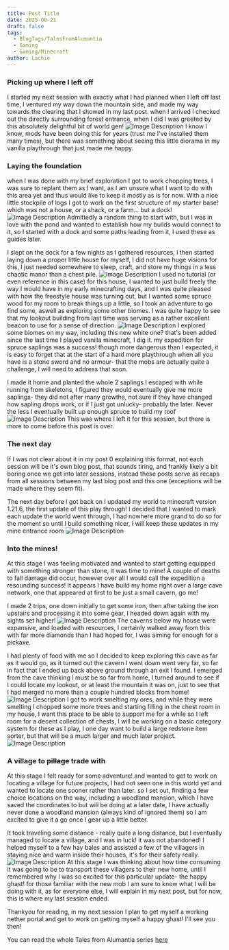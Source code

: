 ```yaml
---
title: Post Title
date: 2025-06-21
draft: false
tags:
  - BlogTags/TalesFromAlumantia
  - Gaming
  - Gaming/Minecraft
author: Lachie
---
```

### Picking up where I left off
I started my next session with exactly what I had planned when I left off last time, I ventured my way down the mountain side, and made my way towards the clearing that I showed in my last post. when I arrived I checked out the directly surrounding forest entrance, when I did I was greeted by this absolutely delightful bit of world gen!
![Image Description](/LachiesLibrary/images/Tales%20from%20Alumantia%20Pt.2%20-%20Laying%20the%20foundation-20250621222827508.png)
I know I know, mods have been doing this for years (trust me I've installed them many times), but there was something about seeing this little diorama in my vanilla playthrough that just made me happy.

### Laying the foundation
when I was done with my brief exploration I got to work chopping trees, I was sure to replant them as I want, as I am unsure what I want to do with this area yet and thus would like to keep it mostly as is for now. With a nice little stockpile of logs I got to work on the first structure of my starter base! which was not a house, or a shack, or a farm... but a dock!
![Image Description](/LachiesLibrary/images/Tales%20from%20Alumantia%20Pt.2%20-%20Laying%20the%20foundation-20250621223208124.png)
Admittedly a random thing to start with, but I was in love with the pond and wanted to establish how my builds would connect to it, so I started with a dock and some paths leading from it, I used these as guides later.

I slept on the dock for a few nights as I gathered resources, I then started laying down a proper little house for myself, I did not have huge visions for this, I just needed somewhere to sleep, craft, and store my things in a less chaotic manor than a chest pile.
![Image Description](/LachiesLibrary/images/Tales%20from%20Alumantia%20Pt.2%20-%20Laying%20the%20foundation-20250621223450898.png)
I used no tutorial (or even reference in this case) for this house, I wanted to just build freely the way I would have in my early minecrafting days, and I was quite pleased with how the freestyle house was turning out, but I wanted some spruce wood for my room to break things up a little, so I took an adventure to go find some, aswell as exploring some other biomes. I was quite happy to see that my lookout building from last time was serving as a rather excellent beacon to use for a sense of direction.
![Image Description](/LachiesLibrary/images/Tales%20from%20Alumantia%20Pt.2%20-%20Laying%20the%20foundation.png)
I explored some biomes on my way, including this new white one? that's been added since the last time I played vanilla minecraft, I dig it. my expedition for spruce saplings was a success! though more dangerous than I expected, it is easy to forget that at the start of a hard more playthrough when all you have is a stone sword and no armour- that the mobs are actually quite a challenge, I will need to address that soon.

I made it home and planted the whole 2 saplings I escaped with while running from skeletons, I figured they would eventually give me more saplings- they did not after many growths, not sure if they have changed how sapling drops work, or if I just got unlucky- probably the later. Never the less I eventually built up enough spruce to build my roof
![Image Description](/LachiesLibrary/images/Tales%20from%20Alumantia%20Pt.2%20-%20Laying%20the%20foundation-20250621224535838.png)
This was where I left it for this session, but there is more to come before this post is over.

### The next day
If I was not clear about it in my post 0 explaining this format, not each session will be it's own blog post, that sounds tiring, and frankly likely a bit boring once we get into later sessions, instead these posts serve as recaps from all sessions between my last blog post and this one (exceptions will be made where they seem fit).

The next day before I got back on I updated my world to minecraft version 1.21.6, the first update of this play through! I decided that I wanted to mark each update the world went through, I had nowhere more grand to do so for the moment so until I build something nicer, I will keep these updates in my mine entrance room
![Image Description](/LachiesLibrary/images/Tales%20from%20Alumantia%20Pt.2%20-%20Laying%20the%20foundation-20250621225024056.png)

### Into the mines!
At this stage I was feeling motivated and wanted to start getting equipped with something stronger than stone, it was time to mine! A couple of deaths to fall damage did occur, however over all I would call the expedition a resounding success! It appears I have build my home right over a large cave network, one that appeared at first to be just a small cavern, go me!

I made 2 trips, one down initially to get some iron, then after taking the iron upstairs and processing it into some gear, I headed down again with my sights set higher!
![Image Description](/LachiesLibrary/images/Tales%20from%20Alumantia%20Pt.2%20-%20Laying%20the%20foundation-20250621225405160.png)
The caverns below my house were expansive, and loaded with resources, I certainly walked away from this with far more diamonds than I had hoped for, I was aiming for enough for a pickaxe.

I had plenty of food with me so I decided to keep exploring this cave as far as it would go, as it turned out the cavern I went down went very far, so far in fact that I ended up back above ground through an exit I found. I emerged from the cave thinking I must be so far from home, I turned around to see if I could locate my lookout, or at least the mountain it was on, just to see that I had merged no more than a couple hundred blocks from home!
![Image Description](/LachiesLibrary/images/Tales%20from%20Alumantia%20Pt.2%20-%20Laying%20the%20foundation-20250621225729790.png)
I got to work smelting my ores, and while they were smelting I chopped some more trees and starting filling in the chest room in my house, I want this place to be able to support me for a while so I left room for a decent collection of chests, I will be working on a basic category system for these as I play, I one day want to build a large redstone item sorter, but that will be a much larger and much later project.
![Image Description](/LachiesLibrary/images/Tales%20from%20Alumantia%20Pt.2%20-%20Laying%20the%20foundation-20250621230018148.png)
### A village to ~~pillage~~ trade with

At this stage I felt ready for some adventure! and wanted to get to work on locating a village for future projects, I had not seen one in this world yet and wanted to locate one sooner rather than later. so I set out, finding a few choice locations on the way, including a woodland mansion, which I have saved the coordinates to but will be doing at a later date, I have actually never done a woodland mansion (always kind of ignored them) so I am excited to give it a go once I gear up a little better.

It took traveling some distance - really quite a long distance, but I eventually managed to locate a village, and I was in luck! it was not abandoned! I helped myself to a few hay bales and assisted a few of the villagers in staying nice and warm inside their houses, it's for their safety really. 
![Image Description](/LachiesLibrary/images/Tales%20from%20Alumantia%20Pt.2%20-%20Laying%20the%20foundation-20250621230653640.png)
At this stage I was thinking about how time consuming it was going to be to transport these villagers to their new home, until I remembered why I was so excited for this particular update- the happy ghast! for those familiar with the new mob I am sure to know what I will be doing with it, as for everyone else, I will explain in my next post, but for now, this is where my last session ended.

Thankyou for reading, in my next session I plan to get myself a working nether portal and get to work on getting myself a happy ghast! I'll see you then!

You can read the whole Tales from Alumantia series [here]()
